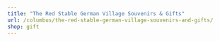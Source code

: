 ```yaml
---
title: "The Red Stable German Village Souvenirs & Gifts"
url: /columbus/the-red-stable-german-village-souvenirs-and-gifts/
shop: gift
---
```

